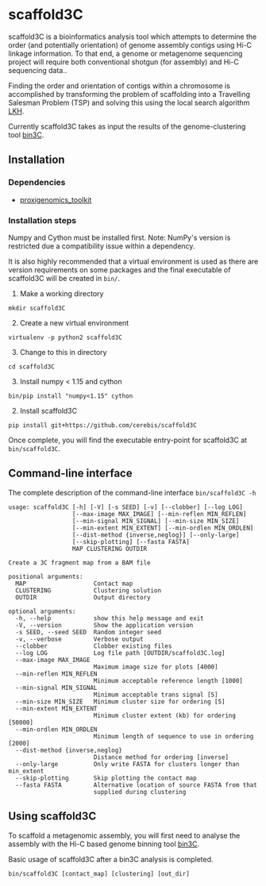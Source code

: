 # scaffold3C

scaffold3C is a bioinformatics analysis tool which attempts to determine the order (and potentially orientation) of genome assembly contigs using Hi-C linkage information. To that end, a genome or metagenome sequencing project will require both conventional shotgun (for assembly) and Hi-C sequencing data..

Finding the order and orientation of contigs within a chromosome is accomplished by transforming the problem of scaffolding into a Travelling Salesman Problem (TSP) and solving this using the local search algorithm [LKH](http://www.akira.ruc.dk/~keld/research/LKH/).

Currently scaffold3C takes as input the results of the genome-clustering tool [bin3C](https://github.com/cerebis/bin3C).

## Installation

### Dependencies

- [proxigenomics_toolkit](https://github.com/cerebis/proxigenomics_toolkit)

### Installation steps

Numpy and Cython must be installed first. Note: NumPy's version is restricted due a compatibility issue within a dependency.

It is also highly recommended that a virtual environment is used as there are version requirements on some packages and the final executable of scaffold3C will be created in ```bin/```. 

1. Make a working directory

```mkdir scaffold3C```

2. Create a new virtual environment

```virtualenv -p python2 scaffold3C```

3. Change to this in directory

```cd scaffold3C```

3. Install numpy < 1.15 and cython
   
```bin/pip install "numpy<1.15" cython```

2. Install scaffold3C

```pip install git+https://github.com/cerebis/scaffold3C```
 
Once complete, you will find the executable entry-point for scaffold3C at ```bin/scaffold3C```.

## Command-line interface

The complete description of the command-line interface ```bin/scaffold3C -h```

```$bash
usage: scaffold3C [-h] [-V] [-s SEED] [-v] [--clobber] [--log LOG]
                  [--max-image MAX_IMAGE] [--min-reflen MIN_REFLEN]
                  [--min-signal MIN_SIGNAL] [--min-size MIN_SIZE]
                  [--min-extent MIN_EXTENT] [--min-ordlen MIN_ORDLEN]
                  [--dist-method {inverse,neglog}] [--only-large]
                  [--skip-plotting] [--fasta FASTA]
                  MAP CLUSTERING OUTDIR

Create a 3C fragment map from a BAM file

positional arguments:
  MAP                   Contact map
  CLUSTERING            Clustering solution
  OUTDIR                Output directory

optional arguments:
  -h, --help            show this help message and exit
  -V, --version         Show the application version
  -s SEED, --seed SEED  Random integer seed
  -v, --verbose         Verbose output
  --clobber             Clobber existing files
  --log LOG             Log file path [OUTDIR/scaffold3C.log]
  --max-image MAX_IMAGE
                        Maximum image size for plots [4000]
  --min-reflen MIN_REFLEN
                        Minimum acceptable reference length [1000]
  --min-signal MIN_SIGNAL
                        Minimum acceptable trans signal [5]
  --min-size MIN_SIZE   Minimum cluster size for ordering [5]
  --min-extent MIN_EXTENT
                        Minimum cluster extent (kb) for ordering [50000]
  --min-ordlen MIN_ORDLEN
                        Minimum length of sequence to use in ordering [2000]
  --dist-method {inverse,neglog}
                        Distance method for ordering [inverse]
  --only-large          Only write FASTA for clusters longer than min_extent
  --skip-plotting       Skip plotting the contact map
  --fasta FASTA         Alternative location of source FASTA from that
                        supplied during clustering
```

## Using scaffold3C

To scaffold a metagenomic assembly, you will first need to analyse the assembly with the Hi-C based genome binning tool [bin3C](https:://github.com/cerebis/bin3C).

Basic usage of scaffold3C after a bin3C analysis is completed.

```bin/scaffold3C [contact_map] [clustering] [out_dir]```
